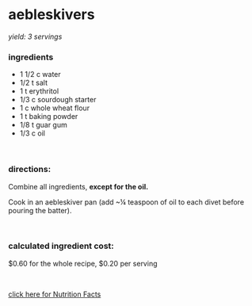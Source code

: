 # aebleskivers
*yield: 3 servings*

### ingredients
- 1 1/2 c water
- 1/2 t salt
- 1 t erythritol
- 1/3 c sourdough starter
- 1 c whole wheat flour
- 1 t baking powder
- 1/8 t guar gum
- 1/3 c oil

<br>

### directions:

Combine all ingredients, **except for the oil.**

Cook in an aebleskiver pan (add ~¼ teaspoon of oil to each divet before pouring the batter).


<br>

### calculated ingredient cost:

$0.60 for the whole recipe, $0.20 per serving

<br>

[click here for Nutrition Facts](https://htmlpreview.github.io/?https://github.com/nate-thegrate/vegan-chef/blob/main/compile_recipes/nutrition/nutrition_labels/aebleskivers/nutrition_facts.html)